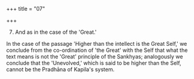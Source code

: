 +++
title = "07"

+++


7. And as in the case of the 'Great.'

In the case of the passage 'Higher than the intellect is the Great Self,' we conclude from the co-ordination of 'the Great' with the Self that what the text means is not the 'Great' principle of the Sankhyas; analogously we conclude that the 'Unevolved,' which is said to be higher than the Self, cannot be the Pradhāna of Kapila's system.


